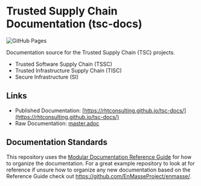 

# Trusted Supply Chain Documentation (tsc-docs)

![GitHub Pages](https://github.com/rhtconsulting/tsc-docs/workflows/GitHub%20Pages/badge.svg?branch=master&event=push)

Documentation source for the Trusted  Supply Chain (TSC) projects.
* Trusted Software Supply Chain (TSSC)
* Trusted Infrastructure Supply Chain (TISC)
* Secure Infrastructure (SI)

## Links
* Published Documentation: [https://rhtconsulting.github.io/tsc-docs/](https://rhtconsulting.github.io/tsc-docs/)
* Raw Documentation: [master.adoc](master.adoc)

## Documentation Standards

This repository uses the [Modular Documentation Reference Guide](https://redhat-documentation.github.io/modular-docs/) for how to organize the documentation. For a great example repository to look at for reference if unsure how to organize any new documentation based on the Reference Guide check out https://github.com/EnMasseProject/enmasse/.
